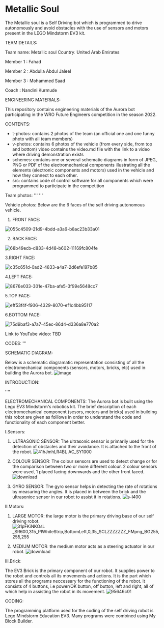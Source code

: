 # Metallic Soul 
The Metallic soul is a Self Driving bot which is programmed to drive autonomously and avoid obstacles with the use of sensors and motors present in the LEGO Mindstorm EV3 kit.

TEAM DETAILS:

Team name: Metallic soul
Country: United Arab Emirates

Member 1 : Fahad 

Member 2 : Abdulla Abdul Jaleel

Member 3 : Mohammed Saad 

Coach : Nandini Kurmude

ENGINEERING MATERIALS:

This repository contains engineering materials of the Aurora bot participating in the WRO Future Engineers competition in the season 2022.

CONTENTS:

- t-photos: contains 2 photos of the team (an official one and one funny photo with all team members)
- v-photos: contains 6 photos of the vehicle (from every side, from top and bottom)
video contains the video.md file with the link to a video where driving demonstration exists
- schemes: contains one or several schematic diagrams in form of JPEG, PNG or PDF of the electromechanical components illustrating all the elements (electronic components and motors) used in the vehicle and how they connect to each other.
- src: contains code of control software for all components which were programmed to participate in the competition


Team photos:
'''
'''

Vehicle photos:
Below are the 6 faces of the self driving autonomous vehicle.

1. FRONT FACE:

![055c4509-21d9-4bdd-a3a6-b8ac23b33a01](https://user-images.githubusercontent.com/106700080/171792075-7853764a-813e-4aab-82fa-a28173f176f1.jpg)

2. BACK FACE:

![68b49ecb-d833-4d48-b602-11169fc804fe](https://user-images.githubusercontent.com/106700080/171791559-7a9371f8-fcf4-4ae7-8d79-6d6877f32ebd.jpg)

3.RIGHT FACE:

![c35c651d-0ad2-4833-a4a7-2d6efe197b85](https://user-images.githubusercontent.com/106700080/171791674-41d053b1-ed8d-4826-a826-515a5844ac0c.jpg)

4.LEFT FACE:

![8676e033-301e-47ba-afe5-3f99e5648cc7](https://user-images.githubusercontent.com/106700080/171791885-3ec4b7b7-caab-4583-9a7e-c26bbf813919.jpg)

5.TOP FACE:

![eff53f4f-f906-4329-8070-ef1c4bb95117](https://user-images.githubusercontent.com/106700080/171791921-eb168e0b-1281-4ff0-8558-abf9b90f26b4.jpg)

6.BOTTOM FACE:

![75d9baf3-a7a7-45ec-86d4-d336a8e770a2](https://user-images.githubusercontent.com/106700080/171792729-91d24756-196c-437d-925f-e4813c3ccf92.jpg)

Link to YouTube video:
TBD


CODES:
'''


SCHEMATIC DIAGRAM:

Below is a schematic diagramatic representation consisting of all the electromechanical components (sensors, motors, bricks, etc) used in building the Aurora bot.
![image](https://user-images.githubusercontent.com/106696079/171681999-9533f90d-acc1-4f0b-bba2-c51194248033.png)


INTRODUCTION:

''''

ELECTROMECHANICAL COMPONENTS:
The Aurora bot is built using the Lego EV3 Mindstorm's robotics kit. The brief description of each electromechanical component (sesors, motors and bricks) used in building this robot are given as folllows in order to understand the code and functionality of each component better.

I.Sensors: 

1. ULTRASONIC SENSOR: The ultrasonic sensor is primarily used for the detection of obstacles and their avoidance. It is attached to the front of the robot. 
![41hJmhLR4BL _AC_SY1000_](https://user-images.githubusercontent.com/106700080/171618265-43b1c080-d371-4ac1-9feb-b000296bd986.jpg)

2. COLOUR SENSOR: The colour sensors are used to detect change or for the comparison between two or more different colour. 2 colour sensors were used, 1 placed facing downwards and the other front faced.
![download](https://user-images.githubusercontent.com/106700080/171618191-b636c9c8-94b7-4363-9ae2-d9a7b86a09f2.jpg)

3. GYRO SENSOR: The gyro sensor helps in detecting the rate of rotations by measuring the angles. It is placed in between the brick and the ultrasonioc sensor in our robot to assist it in rotations.
![s-l400](https://user-images.githubusercontent.com/106700080/171618289-50a9ef1e-dc7c-480c-9856-3cfcf4e04c1b.jpg)

II.Motors:

1. LARGE MOTOR: the large motor is the primary driving base of our self driving robot.
![31pFKiNKOsL _SR600,315_PIWhiteStrip,BottomLeft,0,35_SCLZZZZZZZ_FMpng_BG255,255,255](https://user-images.githubusercontent.com/106700080/171618600-5f5aad46-61b2-42a4-9594-879acbe34768.png)

2. MEDIUM MOTOR: the medium motor acts as a steering actuator in our robot.
![download](https://user-images.githubusercontent.com/106700080/171618669-6ac5cc2a-c0d2-428c-b813-914db39861fd.jpg)

III.Brick:

The EV3 Brick is the primary component of our robot. It supplies power to the robot and controls all its movements and actions. It is the part which stores all the programs neccessary for the functioning of the robot. It consists of 4 buttons, i.e power/OK button, off button, left and right, all of which help in assisting the robot in its movement.
![95646c01](https://user-images.githubusercontent.com/106700080/171619375-7eee289d-01fd-4aba-97f0-a269a7bf2e48.png)

CODING:

The programming platform used for the coding of the self driving robot is Lego Mindstorm Education EV3. Many programs were combined using My Block Builder. 

